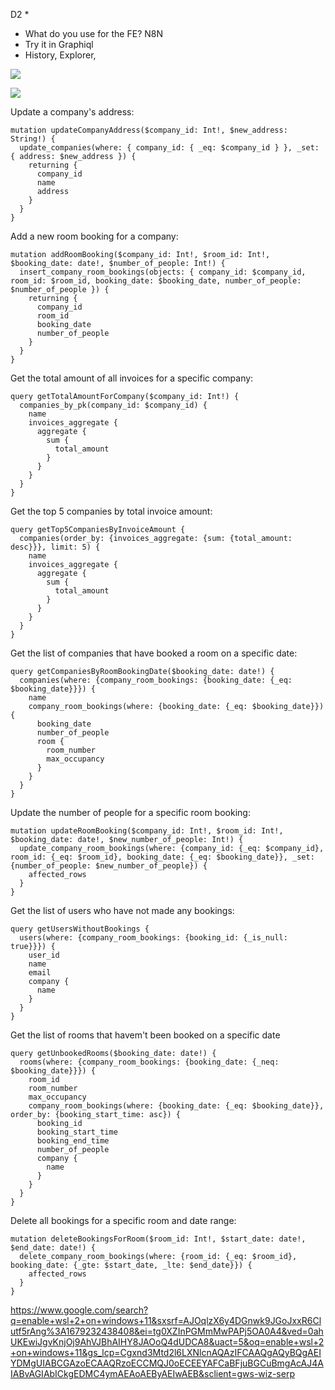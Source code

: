 D2
* 
* What do you use for the FE? N8N
* Try it in Graphiql
* History, Explorer, 

![](..\.pastes\2023-03-17-16-28-45.png)

![](..\.pastes\2023-03-17-16-29-15.png)

Update a company's address:

```
mutation updateCompanyAddress($company_id: Int!, $new_address: String!) {
  update_companies(where: { company_id: { _eq: $company_id } }, _set: { address: $new_address }) {
    returning {
      company_id
      name
      address
    }
  }
}
```

Add a new room booking for a company:

```
mutation addRoomBooking($company_id: Int!, $room_id: Int!, $booking_date: date!, $number_of_people: Int!) {
  insert_company_room_bookings(objects: { company_id: $company_id, room_id: $room_id, booking_date: $booking_date, number_of_people: $number_of_people }) {
    returning {
      company_id
      room_id
      booking_date
      number_of_people
    }
  }
}
```
Get the total amount of all invoices for a specific company:
```
query getTotalAmountForCompany($company_id: Int!) {
  companies_by_pk(company_id: $company_id) {
    name
    invoices_aggregate {
      aggregate {
        sum {
          total_amount
        }
      }
    }
  }
}
```
Get the top 5 companies by total invoice amount:

```
query getTop5CompaniesByInvoiceAmount {
  companies(order_by: {invoices_aggregate: {sum: {total_amount: desc}}}, limit: 5) {
    name
    invoices_aggregate {
      aggregate {
        sum {
          total_amount
        }
      }
    }
  }
}
```

Get the list of companies that have booked a room on a specific date:

```
query getCompaniesByRoomBookingDate($booking_date: date!) {
  companies(where: {company_room_bookings: {booking_date: {_eq: $booking_date}}}) {
    name
    company_room_bookings(where: {booking_date: {_eq: $booking_date}}) {
      booking_date
      number_of_people
      room {
        room_number
        max_occupancy
      }
    }
  }
}
```

Update the number of people for a specific room booking:
```
mutation updateRoomBooking($company_id: Int!, $room_id: Int!, $booking_date: date!, $new_number_of_people: Int!) {
  update_company_room_bookings(where: {company_id: {_eq: $company_id}, room_id: {_eq: $room_id}, booking_date: {_eq: $booking_date}}, _set: {number_of_people: $new_number_of_people}) {
    affected_rows
  }
}
```
Get the list of users who have not made any bookings:

```
query getUsersWithoutBookings {
  users(where: {company_room_bookings: {booking_id: {_is_null: true}}}) {
    user_id
    name
    email
    company {
      name
    }
  }
}

```
Get the list of rooms that havem't   been booked on a specific date

```
query getUnbookedRooms($booking_date: date!) {
  rooms(where: {company_room_bookings: {booking_date: {_neq: $booking_date}}}) {
    room_id
    room_number
    max_occupancy
    company_room_bookings(where: {booking_date: {_eq: $booking_date}}, order_by: {booking_start_time: asc}) {
      booking_id
      booking_start_time
      booking_end_time
      number_of_people
      company {
        name
      }
    }
  }
}
```
Delete all bookings for a specific room and date range:
```
mutation deleteBookingsForRoom($room_id: Int!, $start_date: date!, $end_date: date!) {
  delete_company_room_bookings(where: {room_id: {_eq: $room_id}, booking_date: {_gte: $start_date, _lte: $end_date}}) {
    affected_rows
  }
}
```

https://www.google.com/search?q=enable+wsl+2+on+windows+11&sxsrf=AJOqlzX6y4DGnwk9JGoJxxR6Clutf5rAng%3A1679232438408&ei=tg0XZInPGMmMwPAPj5OA0A4&ved=0ahUKEwiJgvKnjOj9AhVJBhAIHY8JAOoQ4dUDCA8&uact=5&oq=enable+wsl+2+on+windows+11&gs_lcp=Cgxnd3Mtd2l6LXNlcnAQAzIFCAAQgAQyBQgAEIYDMgUIABCGAzoECAAQRzoECCMQJ0oECEEYAFCaBFjuBGCuBmgAcAJ4AIABvAGIAbICkgEDMC4ymAEAoAEByAEIwAEB&sclient=gws-wiz-serp